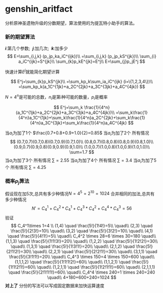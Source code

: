 # genshin_aritfact
分析原神圣遗物升级的分数期望，算法使用的为提瓦特小助手的算法。
### 新的期望算法
**$i$**:第几个参数;&nbsp;&nbsp;**$j$**:加几次;&nbsp;&nbsp;**$k$**:加多少
$$
E=\sum_{i,j,k} (p_jp_ka_iC^{ijk})\\
=\sum_{i,j,k} (p_jp_kS^{jk})\\
\sum_{i} a_iC^{ijk}=S^{jk}\\
\sum_{k}p_kE^{jk}=E^j\\
E=\sum_{j}p_jE^j
$$

快速计算$E^j$就能简化期望计算

$$
E^j=\sum_{k}p_kS^{jk}\\
=\sum_kp_k\sum_ia_iC^{ijk} (i=\{1,2,3,4\})\\
=\sum_kp_k(a_1C^{1jk}+a_2C^{2jk}+a_3C^{3jk}+a_4C^{4jk})
$$

$N=4^n$是可能的总数，$n_i$是第i种可能的数量，$p_i$是概率

$$
E^j=\sum_k \frac{1}{4^n}(a_1C^{1jk}+a_2C^{2jk}+a_3C^{3jk}+a_4C^{4jk})\\
=\sum_k\frac{1}{4^n}a_1C^{1jk}+\sum_k\frac{1}{4^n}a_2C^{2jk}+\sum_k\frac{1}{4^n}a_3C^{3jk}+\sum_k\frac{1}{4^n}a_4C^{4jk}
$$


当$a_i$为加了1个 $\frac{0.7+0.8+0.9+1.0}{2}=0.85$
当$a_i$为加了2个 所有情况
$$
(0.7,0.7)(0.7,0.8)(0.7,0.9)(0.7,1.0)\\
(0.8,0.7)(0.8,0.8)(0.8,0.9)(0.8,1.0)\\
(0.9,0.7)(0.9,0.8)(0.9,0.9)(0.9,1.0)\\
(1.0,0.7)(1.0,0.8)(1.0,0.9)(1.0,1.0)\\
\sum=1.7
$$
当$a_i$为加了3个 所有情况 $\sum=2.55$
当$a_i$为加了4个 所有情况 $\sum=3.4$
当$a_i$为加了5个 所有情况 $\sum=4.25$

###  概率$p_j$算法
假设现在加5次,总共有多少种情况$N=4^5=2^{10}=1024$
合并相同的加法,总共有多少种情况
$$
N'=C_4^1+C_4^2*C_4^1+C_4^3*C_4^2+C_4^4*C_4^3=56
$$
验证
$$
C_4^1\times 1=4 \\
(1,4) \quad \frac{5!}{1!4!}=5\\
\quad\\
(2,3) \quad \frac{5!}{2!3!}=10\\
\quad\\
(3,2) \quad \frac{5!}{3!2!}=10\\
\quad\\
(4,1) \quad \frac{5!}{4!1!}=5\\
\quad\\
C_4^2 \times 28=6 \times 30=180
\quad\\
(1,1,3) \quad \frac{5!}{1!1!3!}=20\\
\quad\\
(1,2,2) \quad \frac{5!}{1!2!2!}=30\\
\quad\\
(1,3,1) \quad \frac{5!}{1!3!1!}=20\\
\quad\\
(2,1,2) \quad \frac{5!}{2!1!2!}=30\\
\quad\\
(2,2,1) \quad \frac{5!}{2!2!1!}=30\\
\quad\\
(3,1,1) \quad \frac{5!}{3!1!1!}=20\\
\quad\\
C_4^3 \times 150=4 \times 150=600
\quad\\
(1,1,1,2) \quad \frac{5!}{1!1!1!2!}=60\\
\quad\\
(1,1,2,1) \quad \frac{5!}{1!1!2!1!}=60\\
\quad\\
(1,2,1,1) \quad \frac{5!}{1!2!1!1!}=60\\
\quad\\
(2,1,1,1) \quad \frac{5!}{2!1!1!1!}=60\\
\quad\\
C_4^4 \times 240=1 \times 240=240
\quad\\
4+180+600+240=1024
$$
**对上了**
分份的写法可以写成固定数据来加快运算速度

